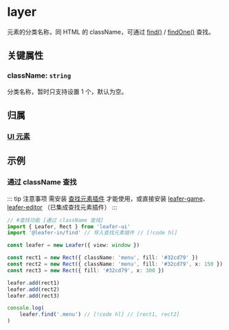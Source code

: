 # layer

元素的分类名称，同 HTML 的 className，可通过 [find()](/reference/UI/find.md) / [findOne()](/reference/UI/findOne.md) 查找。

## 关键属性

### className: `string`

分类名称，暂时只支持设置 1 个，默认为空。

## 归属

### [UI 元素](/reference/display/UI.md)

## 示例

### 通过 className 查找

::: tip 注意事项
需安装 [查找元素插件](/plugin/in/find/index.md) 才能使用，或直接安装 [leafer-game](/guide/install/game/start.md)、 [leafer-editor](/guide/install/editor/start.md) （已集成查找元素插件）
:::

```ts
// #查找功能 [通过 className 查找]
import { Leafer, Rect } from 'leafer-ui'
import '@leafer-in/find' // 导入查找元素插件 // [!code hl] 

const leafer = new Leafer({ view: window })

const rect1 = new Rect({ className: 'menu', fill: '#32cd79' })
const rect2 = new Rect({ className: 'menu', fill: '#32cd79', x: 150 })
const rect3 = new Rect({ fill: '#32cd79', x: 300 })

leafer.add(rect1)
leafer.add(rect2)
leafer.add(rect3)

console.log(
    leafer.find('.menu') // [!code hl] // [rect1, rect2]
) 
```
